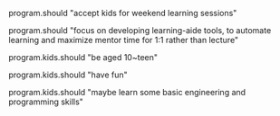 program.should "accept kids for weekend learning sessions"

program.should "focus on developing learning-aide tools, to automate learning and maximize mentor time for 1:1 rather than lecture"

program.kids.should "be aged 10~teen"

program.kids.should "have fun"

program.kids.should "maybe learn some basic engineering and programming skills"

